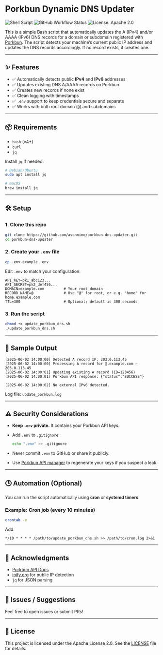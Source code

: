 # Porkbun Dynamic DNS Updater

![Shell Script](https://img.shields.io/badge/Bash-%23121011.svg?style=for-the-badge&logo=gnu-bash&logoColor=white)
![GitHub Workflow Status](https://img.shields.io/github/actions/workflow/status/asonnino/porkbun-dns-updater/ci.yml?branch=main&style=for-the-badge&logo=githubactions)
![License: Apache 2.0](https://img.shields.io/badge/License-Apache%202.0-blue.svg?style=for-the-badge)

This is a simple Bash script that automatically updates the A (IPv4) and/or AAAA (IPv6) DNS records for a domain or subdomain registered with [Porkbun](https://porkbun.com). The script detects your machine’s current public IP address and updates the DNS records accordingly. If no record exists, it creates one.

---

## ✨ Features

- ✅ Automatically detects public **IPv4** and **IPv6** addresses
- ✅ Updates existing DNS A/AAAA records on Porkbun
- ✅ Creates new records if none exist
- ✅ Clean logging with timestamps
- ✅ `.env` support to keep credentials secure and separate
- ✅ Works with both root domain (`@`) and subdomains

---

## 📦 Requirements

- `bash` (v4+)
- `curl`
- `jq`

Install `jq` if needed:

```bash
# Debian/Ubuntu
sudo apt install jq

# macOS
brew install jq
```

---

## 🛠️ Setup

### 1. Clone this repo

```bash
git clone https://github.com/asonnino/porkbun-dns-updater.git
cd porkbun-dns-updater
```

### 2. Create your `.env` file

```bash
cp .env.example .env
```

Edit `.env` to match your configuration:

```env
API_KEY=pk1_abc123...
API_SECRET=pk2_def456...
DOMAIN=example.com         # Your root domain
RECORD_NAME=@              # Use "@" for root, or e.g. "home" for home.example.com
TTL=300                    # Optional; default is 300 seconds
```

### 3. Run the script

```bash
chmod +x update_porkbun_dns.sh
./update_porkbun_dns.sh
```

---

## 🧪 Sample Output

```text
[2025-06-02 14:00:00] Detected A record IP: 203.0.113.45
[2025-06-02 14:00:00] Processing A record for @.example.com → 203.0.113.45
[2025-06-02 14:00:01] Updating existing A record (ID=123456)
[2025-06-02 14:00:01] Porkbun API response: {"status":"SUCCESS"}

[2025-06-02 14:00:02] No external IPv6 detected.
```

Log file: `update_porkbun.log`

---

## ⚠️ Security Considerations

- **Keep `.env` private.** It contains your Porkbun API keys.

- Add `.env` to `.gitignore`:

  ```bash
  echo ".env" >> .gitignore
  ```

- Never commit `.env` to GitHub or share it publicly.
- Use [Porkbun API manager](https://porkbun.com/account/api) to regenerate your keys if you suspect a leak.

---

## 🕒 Automation (Optional)

You can run the script automatically using **cron** or **systemd timers**.

### Example: Cron job (every 10 minutes)

```bash
crontab -e
```

Add:

```cron
*/10 * * * * /path/to/update_porkbun_dns.sh >> /path/to/cron.log 2>&1
```

---

## 🙏 Acknowledgments

- [Porkbun API Docs](https://porkbun.com/api/json/v3/documentation)
- [ipify.org](https://www.ipify.org/) for public IP detection
- `jq` for JSON parsing

---

## 🐛 Issues / Suggestions

Feel free to open issues or submit PRs!

---

## 📜 License

This project is licensed under the Apache License 2.0.
See the [LICENSE](/LICENSE) file for details.
